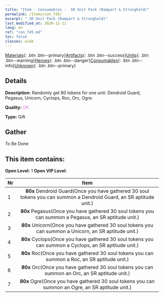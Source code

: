 ```yaml
---
title: "Item - Consumables -  SR Unit Pack (Rampart & Stronghold)"
permalink: /Items/con_745/
excerpt: " SR Unit Pack (Rampart & Stronghold)"
last_modified_at: 2020-12-11
lang: en
ref: "con_745.md"
toc: false
classes: wide
---
```

 [Materials](/Items/){: .btn .btn--primary}[Artifacts](/Items/Artifacts/){: .btn .btn--success}[Units](/Items/Units/){: .btn .btn--warning}[Heroes](/Items/Heroes/){: .btn .btn--danger}[Consumables](/Items/Consumables/){: .btn .btn--info}[Unknown](/Items/Unknown/){: .btn .btn--primary}

## Details
 **Description:** Randomly get 80 tokens for one unit: Dendroid Guard, Pegasus, Unicorn, Cyclops, Roc, Orc, Ogre.

 **Quality:** <span style="color: #DA70D6">OK</span>

 **Type:** Gift

## Gather

  To Be Done

## This item contains:

 **Open Level:** 1
 **Open VIP Level:** 

  | Nr |      Item    |
  |:---|:------------:|
  | 1 |  **80x** Dendroid Guard(Once you have gathered 30 soul tokens you can summon a Dendroid Guard, an SR aptitude unit.) | 
  | 2 |  **80x** Pegasus(Once you have gathered 30 soul tokens you can summon a Pegasus, an SR aptitude unit.) | 
  | 3 |  **80x** Unicorn(Once you have gathered 30 soul tokens you can summon a Unicorn, an SR aptitude unit.) | 
  | 4 |  **80x** Cyclops(Once you have gathered 30 soul tokens you can summon a Cyclops, an SR aptitude unit.) | 
  | 5 |  **80x** Roc(Once you have gathered 30 soul tokens you can summon a Roc, an SR aptitude unit.) | 
  | 6 |  **80x** Orc(Once you have gathered 30 soul tokens you can summon an Orc, an SR aptitude unit.) | 
  | 7 |  **80x** Ogre(Once you have gathered 30 soul tokens you can summon an Ogre, an SR aptitude unit.) | 

